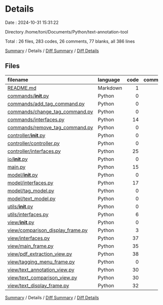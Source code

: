 # Details

Date : 2024-10-31 15:31:22

Directory /home/toni/Documents/Python/text-annotation-tool

Total : 26 files,  283 codes, 26 comments, 77 blanks, all 386 lines

[Summary](results.md) / Details / [Diff Summary](diff.md) / [Diff Details](diff-details.md)

## Files
| filename | language | code | comment | blank | total |
| :--- | :--- | ---: | ---: | ---: | ---: |
| [README.md](/README.md) | Markdown | 1 | 0 | 0 | 1 |
| [commands/__init__.py](/commands/__init__.py) | Python | 0 | 0 | 1 | 1 |
| [commands/add_tag_command.py](/commands/add_tag_command.py) | Python | 0 | 0 | 1 | 1 |
| [commands/change_tag_command.py](/commands/change_tag_command.py) | Python | 0 | 0 | 1 | 1 |
| [commands/interfaces.py](/commands/interfaces.py) | Python | 14 | 0 | 4 | 18 |
| [commands/remove_tag_command.py](/commands/remove_tag_command.py) | Python | 0 | 0 | 1 | 1 |
| [controller/__init__.py](/controller/__init__.py) | Python | 0 | 0 | 1 | 1 |
| [controller/controller.py](/controller/controller.py) | Python | 0 | 0 | 1 | 1 |
| [controller/interfaces.py](/controller/interfaces.py) | Python | 25 | 0 | 6 | 31 |
| [io/__init__.py](/io/__init__.py) | Python | 0 | 0 | 1 | 1 |
| [main.py](/main.py) | Python | 15 | 8 | 6 | 29 |
| [model/__init__.py](/model/__init__.py) | Python | 0 | 0 | 1 | 1 |
| [model/interfaces.py](/model/interfaces.py) | Python | 17 | 0 | 4 | 21 |
| [model/tag_model.py](/model/tag_model.py) | Python | 0 | 0 | 1 | 1 |
| [model/text_model.py](/model/text_model.py) | Python | 0 | 0 | 1 | 1 |
| [utils/__init__.py](/utils/__init__.py) | Python | 0 | 0 | 1 | 1 |
| [utils/interfaces.py](/utils/interfaces.py) | Python | 6 | 0 | 1 | 7 |
| [view/__init__.py](/view/__init__.py) | Python | 0 | 0 | 1 | 1 |
| [view/comparison_display_frame.py](/view/comparison_display_frame.py) | Python | 3 | 0 | 0 | 3 |
| [view/interfaces.py](/view/interfaces.py) | Python | 37 | 0 | 7 | 44 |
| [view/main_frame.py](/view/main_frame.py) | Python | 35 | 4 | 7 | 46 |
| [view/pdf_extraction_view.py](/view/pdf_extraction_view.py) | Python | 38 | 3 | 9 | 50 |
| [view/tagging_menu_frame.py](/view/tagging_menu_frame.py) | Python | 0 | 0 | 1 | 1 |
| [view/text_annotation_view.py](/view/text_annotation_view.py) | Python | 30 | 5 | 7 | 42 |
| [view/text_comparison_view.py](/view/text_comparison_view.py) | Python | 30 | 5 | 6 | 41 |
| [view/text_display_frame.py](/view/text_display_frame.py) | Python | 32 | 1 | 7 | 40 |

[Summary](results.md) / Details / [Diff Summary](diff.md) / [Diff Details](diff-details.md)